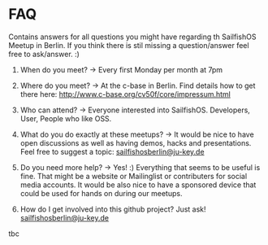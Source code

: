 FAQ
===

Contains answers for all questions you might have regarding th SailfishOS Meetup in Berlin. If you think there is stil missing a question/answer feel free to ask/answer. :)

1. When do you meet?
-> Every first Monday per month at 7pm

2. Where do you meet?
-> At the c-base in Berlin. Find details how to get there here: http://www.c-base.org/cv50f/core/impressum.html

3. Who can attend?
-> Everyone interested into SailfishOS. Developers, User, People who like OSS.

4. What do you do exactly at these meetups?
-> It would be nice to have open discussions as well as having demos, hacks and presentations. Feel free to suggest a topic: sailfishosberlin@ju-key.de

5. Do you need more help?
-> Yes! :) Everything that seems to be useful is fine. That might be a website or Mailinglist or contributers for social media accounts. It would be also nice to have a sponsored device that could be used for hands on during our meetups.

6. How do I get involved into this github project? Just ask!  sailfishosberlin@ju-key.de

tbc
